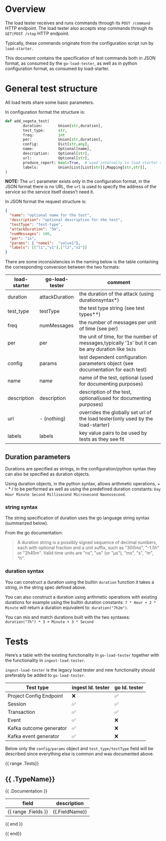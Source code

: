 # Overview

The load tester receives and runs commands through its `POST /command` HTTP endpoint.
The load tester also accepts stop commands through its `GET|POST /stop` HTTP endpoint.

Typically, these commands originate from the configuration script run by `load-starter`.

This document contains the specification of test commands both in JSON format, as consumed by the `go-load-tester`, 
as well as in python configuration format, as consumed by load-starter.

# General test structure

All load tests share some basic parameters.

In configuration format the structure is:

```python
def add_vegeta_test( 
        duration:       Union[str,duration],
        test_type:      str,
        freq:           int
        per:            Union[str,duration],
        config:         Dict[str,any],
        name:           Optional[name],
        description:    Optional[str],
        url:            Optional[str],        
        produce_report: bool=True,  # used internally in load-starter and not serialized
        labels:         Union[List[List[str]],Mapping[str,str]],
)
```

**NOTE:** The `url` parameter exists only in the configuration format, in the JSON format there is no URL, the
`url` is used to specify the address of the service so the service itself doesn't need it.

In JSON format the request structure is:

```JSON
{
  "name": "optional name for the test",
  "description": "optional description for the test",
  "testType": "test-type",
  "attackDuration": "5m",
  "numMessages": 100,
  "per": "1s",
  "params": { "name1":  "value1"},
  "labels": [["l1","v1"],["l2","v2"]]
}
```

There are some inconsistencies in the naming below is the table containing the corresponding conversion 
between the two formats:

| load-starter | go-load-tester | comment                                                                                            |
|--------------|----------------|----------------------------------------------------------------------------------------------------|
| duration     | attackDuration | the duration of the attack (using durationsyntax*)                                                 |
| test_type    | testType       | the test type string (see test types**)                                                            |
| freq         | numMessages    | the number of messages per unit of time (see per)                                                  |
| per          | per            | the unit of time, for the number of messages,typically '1s' but it can be any duration like `5m3s` |
| config       | params         | test dependent configuration parameters object (see documentation for each test)                   |
| name         | name           | name of the test, optional (used for documenting purposes)                                         |
| description  | description    | description of the test, optional(used for documenting purposes)                                   |
| url          | - (nothing)    | overrides the globally set url of the load tester(only used by the load-starter)                   |
| labels       | labels         | key value pairs to be used by tests as they see fit                                                |


## Duration parameters
Durations are specified as strings, in the configuration/python syntax they can also be specified as duration objects.

Using duration objects, in the python syntax, allows arithmetic operations, + - * / to be performed as well as
using the predefined duration constants: `Day Hour Minute Second Millisecond Microsecond Naonosecond`.

### string syntax
The string specification of duration uses the go language string syntax (summarized below).

From the go documentation:
>A duration string is a possibly signed sequence of decimal numbers, each with optional fraction and a unit suffix, 
>such as "300ms", "-1.5h" or "2h45m". Valid time units are "ns", "us" (or "µs"), "ms", "s", "m", "h".

### duration syntax

You can construct a duration using the builtin `duration` function it takes a string, in the string spec
defined above.

You can also construct a duration using arithmetic operations with existing durations for example using the
builtin duration constants: `7 * Hour + 2 * Minute` will return a duration equivalent to: 
`duration("7h2m")`.

You can mix and match durations built with the two syntaxes: `duration("7h") * 3 + Minute + 3 * Second`

# Tests

Here’s a table with the existing functionality in `go-load-tester` together with the functionality in `ingest-load-tester`.

`ingest-load-tester` is the legacy load tester and new functionality should preferably be added to `go-load-tester`.

| Test type | ingest ld. tester | go ld. tester |
| --- | --- | --- |
| Project Config Endpoint | ❌ | ✅ |
| Session | ✅ | ✅ |
| Transaction | ✅ | ✅ |
| Event | ✅ | ❌ |
| Kafka outcome generator | ✅ | ❌ |
| Kafka event generator | ✅ | ❌ |


Below only the `config/params` object and `test_type/testType` field will be described since
everything else is common and was documented above.

{{ range .Tests}}
## {{ .TypeName}}

{{ .Documentation }}

| field               | description     |
|---------------------|-----------------|
{{ range .Fields }}| {{.FieldName}} | {{.Documentation}} |
{{ end }}

{{ end}}